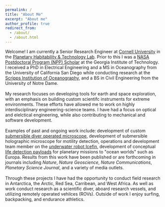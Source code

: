 ```yaml
---
permalink: /
title: "About Me"
excerpt: "About me"
author_profile: true
redirect_from: 
  - /about/
  - /about.html
---
```


Welcome! I am currently a Senior Research Engineer at [Cornell University](https://astro.cornell.edu/andrew-mullen) in the [Planetary Habitability & Technology Lab](https://schmidt.astro.cornell.edu). Prior to this I was a [NASA Postdoctoral Program (NPP) Scholar](https://cos.gatech.edu/article/andrew-mullen) at the Georgia Institute of Technology. 
I received a PhD in Electrical Engineering and a MS in Oceanography from the University of California San Diego while conducting research at the [Scripps Institution of Oceanography](https://jaffeweb.ucsd.edu), and a BS in Civil Engineering from the University of Notre Dame.
<br><br>
My research focuses on developing tools for earth and space exploration, with an emphasis on building custom scientifc instruments for extreme environments. 
These efforts have allowed me to work on highly interdisciplinary engineering-science teams. I have had a focus on optical and elelctical engineering, while also contributing to mechanical and software development.
<br><br>
Examples of past and ongoing work include: development of custom [submersible diver operated microscope](https://www.nature.com/articles/ncomms12093), development of submersible holographic microscope for motility detection, operations and development team member on the [underwater robot Icefin](https://schmidt.astro.cornell.edu/icefin/?playlist=1769ca3&video=6f76132), development of conceptual [life detection payloads](https://iopscience.iop.org/article/10.3847/PSJ/aca6ed) for planetary missions to "ocean worlds" such as Europa. Results from this work have been published or are forthcoming in journals including *Nature*, *Nature Geoscience*, *Nature Communications*, *Planetary Science Journal*,  and a variety of media outlets.
<br><br>
Through these projects I have had the opportunity to conduct field research in Antarctica, the Arctic, Red Sea, Carribean, and West Africa. 
As well as work conduct research as a scientific diver, aboard research vessels, and utilizing remotely operated vehilces (ROVs). Outside of work I enjoy surfing, backpacking, and endurance athletics.


